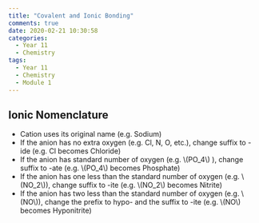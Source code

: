 ```yaml
---
title: "Covalent and Ionic Bonding"
comments: true
date: 2020-02-21 10:30:58
categories:
  - Year 11
  - Chemistry
tags:
  - Year 11
  - Chemistry
  - Module 1
---
```

## Ionic Nomenclature
- Cation uses its original name (e.g. Sodium)
- If the anion has no extra oxygen (e.g. Cl, N, O, etc.), change suffix to -ide (e.g. Cl becomes Chloride)
- If the anion has standard number of oxygen (e.g. \\(PO_4\\) ), change  suffix to -ate (e.g. \\(PO_4\\) becomes Phosphate)
- If the anion has one less than the standard number of oxygen (e.g. \\(NO_2\\)), change  suffix to -ite (e.g. \\(NO_2\\) becomes Nitrite)
- If the anion has two less than the standard number of oxygen (e.g. \\(NO\\)), change the prefix to hypo- and the suffix to -ite (e.g. \\(NO\\) becomes Hyponitrite)
